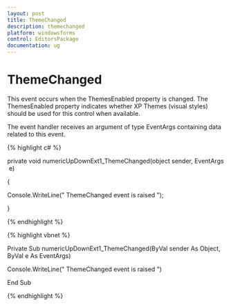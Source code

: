 ```yaml
---
layout: post
title: ThemeChanged
description: themechanged
platform: windowsforms
control: EditorsPackage
documentation: ug
---
```


# ThemeChanged

This event occurs when the ThemesEnabled property is changed. The ThemesEnabled property indicates whether XP Themes (visual styles) should be used for this control when available.

The event handler receives an argument of type EventArgs containing data related to this event.

{% highlight c# %}



private void numericUpDownExt1_ThemeChanged(object sender, EventArgs e)

{

Console.WriteLine(" ThemeChanged event is raised ");

}

{% endhighlight %}

{% highlight vbnet %}



Private Sub numericUpDownExt1_ThemeChanged(ByVal sender As Object, ByVal e As EventArgs)

Console.WriteLine(" ThemeChanged event is raised ")

End Sub


{% endhighlight %}
